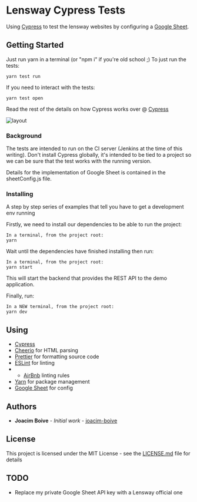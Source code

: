 # Lensway Cypress Tests

Using [Cypress](https://www.cypress.io) to test the lensway websites by configuring a [Google Sheet](https://docs.google.com/spreadsheets/d/1OFArx_Ilp7QZxFnc23_lbMBYaihtY118n7qSZaJPfGo/edit?usp=sharing).


## Getting Started

Just run yarn in a terminal (or "npm i" if you're old school ;)
To just run the tests:
```
yarn test run
```

If you need to interact with the tests:
```
yarn test open
```

Read the rest of the details on how Cypress works over @ [Cypress](https://www.cypress.io)

![layout](https://user-images.githubusercontent.com/270235/31095085-c61289a0-a7b7-11e7-98c5-a64790c04a91.jpg)


### Background

The tests are intended to run on the CI server (Jenkins at the time of this writing).
Don't install Cypress globally, it's intended to be tied to a project so we can be sure that the test works with the running version.

Details for the implementation of Google Sheet is contained in the sheetConfig.js file.


### Installing

A step by step series of examples that tell you have to get a development env running

Firstly, we need to install our dependencies to be able to run the project:
```
In a terminal, from the project root:
yarn

```

Wait until the dependencies have finished installing then run:

```
In a terminal, from the project root:
yarn start

```

This will start the backend that provides the REST API to the demo application.

Finally, run:

```
In a NEW terminal, from the project root:
yarn dev

```

## Using

* [Cypress](https://www.cypress.io)
* [Cheerio](https://github.com/cheeriojs/cheerio) for HTML parsing
* [Prettier](https://github.com/prettier/prettier) for formatting source code
* [ESLint](https://eslint.org) for linting
* * [AirBnb](https://github.com/airbnb/javascript/tree/master/packages/eslint-config-airbnb) linting rules
* [Yarn](https://yarnpkg.com) for package management
* [Google Sheet](https://www.google.com/sheets/about/) for config

## Authors

* **Joacim Boive** - *Initial work* - [joacim-boive](https://github.com/joacim-boive)


## License

This project is licensed under the MIT License - see the [LICENSE.md](LICENSE.md) file for details

## TODO

* Replace my private Google Sheet API key with a Lensway official one